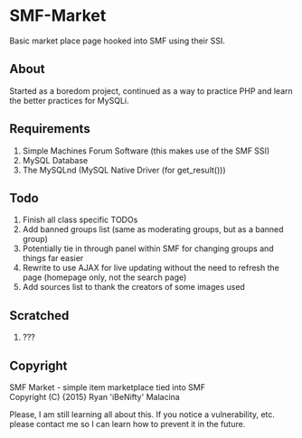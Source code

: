 SMF-Market
======
Basic market place page hooked into SMF using their SSI.

About
------ 
Started as a boredom project, continued as a way to practice PHP and learn the better practices for MySQLi.

Requirements
------
1. Simple Machines Forum Software (this makes use of the SMF SSI)
2. MySQL Database
3. The MySQLnd (MySQL Native Driver (for get_result()))

Todo
------ 
1. Finish all class specific TODOs
2. Add banned groups list (same as moderating groups, but as a banned group)
3. Potentially tie in through panel within SMF for changing groups and things far easier
4. Rewrite to use AJAX for live updating without the need to refresh the page (homepage only, not the search page)
5. Add sources list to thank the creators of some images used

Scratched
------
1. ???

Copyright
------
SMF Market - simple item marketplace tied into SMF  
Copyright (C) {2015} Ryan 'iBeNifty' Malacina  
  
Please, I am still learning all about this. If you notice a vulnerability, etc. please contact me so I can learn how to prevent it in the future.
